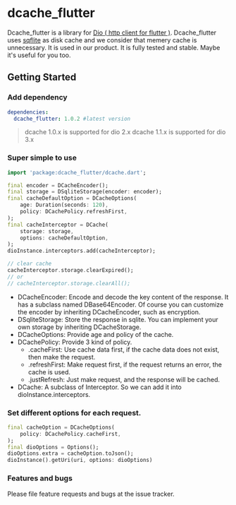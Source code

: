 # dcache_flutter

Dcache_flutter is a library for [Dio ( http client for flutter )](https://github.com/flutterchina/dio). Dcache_flutter uses [sqflite](https://github.com/tekartik/sqflite) as disk cache and we consider that memery cache is unnecessary. It is used in our product. It is fully tested and stable. Maybe it's useful for you too.

## Getting Started

### Add dependency

```yaml
dependencies:
  dcache_flutter: 1.0.2 #latest version
```

> dcache 1.0.x is supported for dio 2.x
dcache 1.1.x is supported for dio 3.x

### Super simple to use

```dart
import 'package:dcache_flutter/dcache.dart';

final encoder = DCacheEncoder();
final storage = DSqliteStorage(encoder: encoder);
final cacheDefaultOption = DCacheOptions(
    age: Duration(seconds: 120),
    policy: DCachePolicy.refreshFirst,
);
final cacheInterceptor = DCache(
    storage: storage,
    options: cacheDefaultOption,
);
dioInstance.interceptors.add(cacheInterceptor);

// clear cache
cacheInterceptor.storage.clearExpired();
// or
// cacheInterceptor.storage.clearAll();
```
- DCacheEncoder: Encode and decode the key content of the response. It has a subclass named DBase64Encoder. Of course you can customize the encoder by inheriting DCacheEncoder, such as encryption.
- DSqliteStorage: Store the response in sqlite. You can implement your own storage by inheriting DCacheStorage.
- DCacheOptions: Provide age and policy of the cache.
- DCachePolicy: Provide 3 kind of policy.
    - .cacheFirst: Use cache data first, if the cache data does not exist, then make the request.
    - .refreshFirst: Make request first, if the request returns an error, the cache is used.
    - .justRefresh: Just make request, and the response will be cached.
- DCache: A subclass of Interceptor. So we can add it into dioInstance.interceptors.

### Set different options for each request.

```dart
final cacheOption = DCacheOptions(
    policy: DCachePolicy.cacheFirst,
);
final dioOptions = Options();
dioOptions.extra = cacheOption.toJson();
dioInstance().getUri(uri, options: dioOptions)
```

### Features and bugs
Please file feature requests and bugs at the issue tracker.
